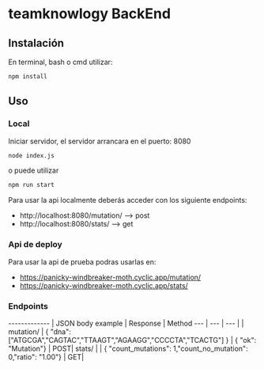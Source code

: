 # teamknowlogy BackEnd



## Instalación

En terminal, bash o cmd utilizar:

```bash
npm install
```

## Uso

### Local
Iniciar servidor, el servidor arrancara en el puerto:  8080

```bash
node index.js
```
o puede utilizar
```bash
npm run start
```

Para usar la api localmente deberás acceder con los siguiente endpoints:


* http://localhost:8080/mutation/ --> post
* http://localhost:8080/stats/ --> get

### Api de deploy

Para usar la api de prueba podras usarlas en:

* https://panicky-windbreaker-moth.cyclic.app/mutation/
* https://panicky-windbreaker-moth.cyclic.app/stats/


### Endpoints

-------------  | JSON body example | Response | Method
--- | ---  | --- | |
mutation/ | { "dna": ["ATGCGA","CAGTAC","TTAAGT","AGAAGG","CCCCTA","TCACTG"] } | { "ok": "Mutation"} | POST|
stats/ | | { "count_mutations": 1,"count_no_mutation": 0,"ratio": "1.00"} | GET|

